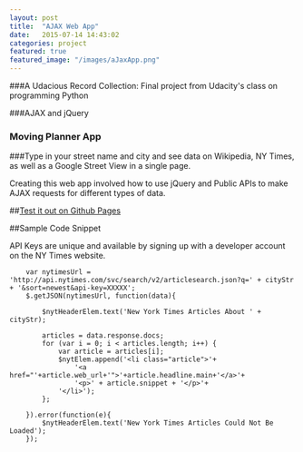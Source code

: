```yaml
---
layout: post
title:  "AJAX Web App"
date:   2015-07-14 14:43:02
categories: project
featured: true
featured_image: "/images/aJaxApp.png"
---
```


###A Udacious Record Collection: Final project from Udacity's class on programming Python

###AJAX and jQuery

###  Moving Planner App

###Type in your street name and city and see data on Wikipedia, NY Times, as well as a Google Street View in a single page.

Creating this web app involved how to use jQuery and Public APIs to make AJAX requests for different types of data.

##[Test it out on Github Pages](http://jaroot32.github.io/movingApp/)

##Sample Code Snippet

API Keys are unique and available by signing up with a developer account on the NY Times website.

        var nytimesUrl = 'http://api.nytimes.com/svc/search/v2/articlesearch.json?q=' + cityStr + '&sort=newest&api-key=XXXXX';
        $.getJSON(nytimesUrl, function(data){

            $nytHeaderElem.text('New York Times Articles About ' + cityStr);

            articles = data.response.docs;
            for (var i = 0; i < articles.length; i++) {
                var article = articles[i];
                $nytElem.append('<li class="article">'+
                    '<a href="'+article.web_url+'">'+article.headline.main+'</a>'+
                    '<p>' + article.snippet + '</p>'+
                '</li>');
            };

        }).error(function(e){
            $nytHeaderElem.text('New York Times Articles Could Not Be Loaded');
        });


